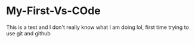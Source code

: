 # My-First-Vs-COde
This is a test and I don't really know what I am doing lol, first time trying to use git and github
